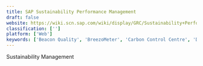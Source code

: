 ```yaml
---
title: SAP Sustainability Performance Management
draft: false 
website: https://wiki.scn.sap.com/wiki/display/GRC/Sustainability+Performance+Management
classification: ['']
platform: ['Web']
keywords: ['Beacon Quality', 'BreezoMeter', 'Carbon Control Centre', 'Donesafe', 'Enablon', 'Enviance', 'EnviroManager', 'Envirosuite', 'Gensuite', 'Iconics', 'Intelex', 'MetricStream Sustainability Management', 'PetraSim', 'RETScreen', 'SAI360', 'Verteego', 'cammsrisk', 'iAuditor', 'vx Sustain']
---
```

Sustainability Management